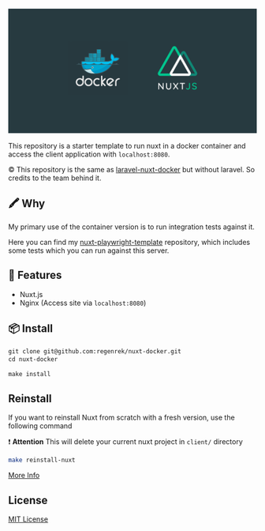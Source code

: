 ![Nuxt Docker Starter](./banner.png)

This repository is a starter template to run nuxt in a docker container and access the client application with `localhost:8080`. 

©️ This repository is the same as [laravel-nuxt-docker](https://github.com/nevadskiy/laravel-nuxt-docker) but without laravel. So credits to the team behind it. 

## 🖍️ Why

My primary use of the container version is to run integration tests against it.

Here you can find my [nuxt-playwright-template](https://github.com/regenrek/nuxt-playwright-template) repository, which includes some tests which you can run against this server.

## 🚀 Features

* Nuxt.js
* Nginx (Access site via `localhost:8080`)

## 📦 Install

```
git clone git@github.com:regenrek/nuxt-docker.git
cd nuxt-docker
```

```
make install
```

## Reinstall

If you want to reinstall Nuxt from scratch with a fresh version, use the following command

❗ **Attention** This will delete your current nuxt project in `client/` directory 

```bash
make reinstall-nuxt
```

[More Info](https://github.com/nevadskiy/laravel-nuxt-docker#reinstallation-frameworks)

## License

[MIT License](./LICENSE)